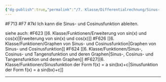```yaml
---
{"dg-publish":true,"permalink":"/7. Klasse/Differentialrechnung/Sinus- und Cosinusfunktion/"}
---
```


#F713 #F7 #7kl
Ich kann die Sinus- und Cosinusfunktion ableiten.

siehe auch:
#F623 [[6. Klasse/Funktionen/Erweiterung von sin(x) und cos(x)\|Erweiterung von sin(x) und cos(x)]]
#F626 [[6. Klasse/Funktionen/Graphen von Sinus- und Cosinusfunktion\|Graphen von Sinus- und Cosinusfunktion]]
#F624 [[6. Klasse/Funktionen/Sinus-, Cosinus- und Tangensfunktion und deren Graphen\|Sinus-, Cosinus- und Tangensfunktion und deren Graphen]]
#F627[[6. Klasse/Funktionen/Sinusfunktion der Form f(x) = a sin(bx)+c\|Sinusfunktion der Form f(x) = a sin(bx)+c]]
___
